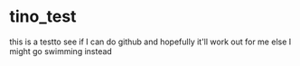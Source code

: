 # tino_test
this is a testto see if I can do github and hopefully it'll work out for me else I might go swimming instead
